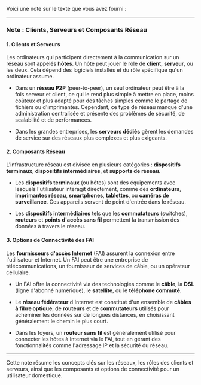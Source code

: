 Voici une note sur le texte que vous avez fourni :

---

### Note : Clients, Serveurs et Composants Réseau

#### 1. **Clients et Serveurs**

Les ordinateurs qui participent directement à la communication sur un réseau sont appelés **hôtes**. Un hôte peut jouer le rôle de **client**, **serveur**, ou les deux. Cela dépend des logiciels installés et du rôle spécifique qu'un ordinateur assume.

- Dans un **réseau P2P** (peer-to-peer), un seul ordinateur peut être à la fois serveur et client, ce qui le rend plus simple à mettre en place, moins coûteux et plus adapté pour des tâches simples comme le partage de fichiers ou d'imprimantes. Cependant, ce type de réseau manque d'une administration centralisée et présente des problèmes de sécurité, de scalabilité et de performances.
    
- Dans les grandes entreprises, les **serveurs dédiés** gèrent les demandes de service sur des réseaux plus complexes et plus exigeants.
    

#### 2. **Composants Réseau**

L'infrastructure réseau est divisée en plusieurs catégories : **dispositifs terminaux**, **dispositifs intermédiaires**, et **supports de réseau**.

- Les **dispositifs terminaux** (ou hôtes) sont des équipements avec lesquels l'utilisateur interagit directement, comme des **ordinateurs**, **imprimantes réseau**, **smartphones**, **tablettes**, ou **caméras de surveillance**. Ces appareils servent de point d'entrée dans le réseau.
    
- Les **dispositifs intermédiaires** tels que les **commutateurs** (switches), **routeurs** et **points d'accès sans fil** permettent la transmission des données à travers le réseau.
    

#### 3. **Options de Connectivité des FAI**

Les **fournisseurs d'accès Internet** (FAI) assurent la connexion entre l'utilisateur et Internet. Un FAI peut être une entreprise de télécommunications, un fournisseur de services de câble, ou un opérateur cellulaire.

- Un FAI offre la connectivité via des technologies comme le **câble**, la **DSL** (ligne d'abonné numérique), le **satellite**, ou le **téléphone commuté**.
    
- Le **réseau fédérateur** d'Internet est constitué d'un ensemble de **câbles à fibre optique**, de **routeurs** et de **commutateurs** utilisés pour acheminer les données sur de longues distances, en choisissant généralement le chemin le plus court.
    
- Dans les foyers, un **routeur sans fil** est généralement utilisé pour connecter les hôtes à Internet via le FAI, tout en gérant des fonctionnalités comme l'adressage IP et la sécurité du réseau.
    

---

Cette note résume les concepts clés sur les réseaux, les rôles des clients et serveurs, ainsi que les composants et options de connectivité pour un utilisateur domestique.